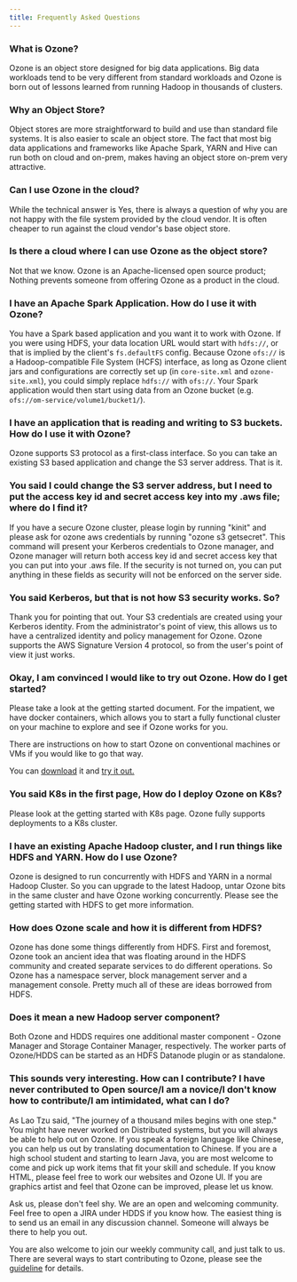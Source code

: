 ```yaml
---
title: Frequently Asked Questions
---
```


### What is Ozone? 
Ozone is an object store designed for big data applications. Big data workloads tend to be very different from standard workloads and Ozone is born out of lessons learned from running Hadoop in thousands of clusters.

### Why an Object Store?
Object stores are more straightforward to build and use than standard file systems. It is also easier to scale an object store.  The fact that most big data applications and frameworks like Apache Spark, YARN and Hive can run both on cloud and on-prem, makes having an object store on-prem very attractive.

### Can I use Ozone in the cloud?
While the technical answer is Yes, there is always a question of why you are not happy with the file system provided by the cloud vendor. It is often cheaper to run against the cloud vendor's base object store.

### Is there a cloud where I can use Ozone as the object store?
Not that we know.  Ozone is an Apache-licensed open source product; Nothing prevents someone from offering Ozone as a product in the cloud.

### I have an Apache Spark Application. How do I use it with Ozone?
You have a Spark based application and you want it to work with Ozone. If you were using HDFS, your data location URL would start with `hdfs://`, or that is implied by the client's `fs.defaultFS` config. Because Ozone `ofs://` is a Hadoop-compatible File System (HCFS) interface, as long as Ozone client jars and configurations are correctly set up (in `core-site.xml` and `ozone-site.xml`), you could simply replace `hdfs://` with `ofs://`. Your Spark application would then start using data from an Ozone bucket (e.g. `ofs://om-service/volume1/bucket1/`).

### I have an application that is reading and writing to S3 buckets. How do I use it with Ozone?
Ozone supports S3 protocol as a first-class interface. So you can take an existing S3 based application and change the S3 server address. That is it.

### You said I could change the S3 server address, but I need to put the access key id and secret access key into my .aws file; where do I find it?
If you have a secure Ozone cluster, please login by running "kinit" and please ask for ozone aws credentials by running "ozone s3 getsecret".  This command will present your Kerberos credentials to Ozone manager, and Ozone manager will return both access key id and secret access key that you can put into your .aws file. If the security is not turned on, you can put anything in these fields as  security will not be enforced on the server side.

### You said Kerberos, but that is not how S3 security works. So?
Thank you for pointing that out. Your S3 credentials are created using your Kerberos identity. From the administrator's point of view, this allows us to have a centralized identity and policy management for Ozone. Ozone supports the AWS Signature Version 4 protocol, so from the user's point of view it just works.

### Okay, I am convinced I would like to try out Ozone. How do I get started?
Please take a look at the getting started document. For the impatient, we have docker containers, which allows you to start a fully functional cluster on your machine to explore and see if Ozone works for you.

There are instructions on how to start Ozone on conventional machines or VMs if you would like to go that way.

You can [download](/downloads/) it and [try it out.](/docs/current/start/runningviadocker.html)

### You said K8s in the first page, How do I deploy Ozone on K8s?
Please look at the getting started with K8s page. Ozone fully supports deployments to a K8s cluster.

### I have an existing Apache Hadoop cluster, and I run things like HDFS and YARN. How do I use Ozone?
Ozone is designed to run concurrently with HDFS and YARN in a normal Hadoop Cluster. So you can upgrade to the latest Hadoop, untar Ozone bits in the same cluster and have Ozone working concurrently. Please see the getting started with HDFS to get more information.

### How does Ozone scale and how it is different from HDFS?
Ozone has done some things differently from HDFS. First and foremost, Ozone took an ancient idea that was floating around in the HDFS community and created separate services to do different operations. So Ozone has a namespace server, block management server and a management console. Pretty much all of these are ideas borrowed from HDFS.


### Does it mean a new Hadoop server component?
Both Ozone and HDDS requires one additional master component - Ozone Manager and Storage Container Manager, respectively. 
The worker parts of Ozone/HDDS can be started as an HDFS Datanode plugin or as standalone.

### This sounds very interesting. How can I contribute? I have never contributed to Open source/I am a novice/I don't know how to contribute/I am intimidated, what can I do?

As Lao Tzu said, "The journey of a thousand miles begins with one step." You might have never worked on Distributed systems, but you will always be able to help out on Ozone. If you speak a foreign language like Chinese, you can help us out by translating documentation to Chinese. If you are a high school student and starting to learn Java, you are most welcome to come and pick up work items that fit your skill and schedule. If you know HTML, please feel free to work our websites and Ozone UI. If you are graphics artist and feel that Ozone can be improved, please let us know.
 
Ask us, please don't feel shy. We are an open and welcoming community. Feel free to open a JIRA under HDDS if you know how. The easiest thing is to send us an email in any discussion channel. Someone will always be there to help you out.

You are also welcome to join our weekly community call, and just talk to us. There are several ways to start contributing to Ozone, please see the [guideline][1] for details.


[1]: https://github.com/apache/ozone/blob/master/CONTRIBUTING.md
